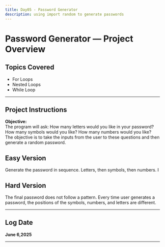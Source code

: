 ```yaml
---
title: Day05 - Password Generator
description: using import random to generate passwords
---
```


# Password Generator — Project Overview

## Topics Covered
- For Loops
- Nested Loops
- While Loop

---

## Project Instructions

**Objective:**  
The program will ask:
How many letters would you like in your password?
How many symbols would you like?
How many numbers would you like?
The objective is to take the inputs from the user to these questions and then generate a random password.

## Easy Version
Generate the password in sequence. Letters, then symbols, then numbers. I

## Hard Version
The final password does not follow a pattern. Every time user generates a password, the positions of the symbols, numbers, and letters are different. 


---

## Log Date  
**June 6,2025**

---





